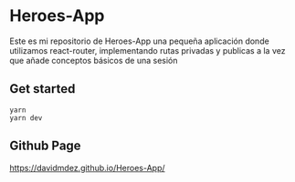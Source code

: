 # Heroes-App

Este es mi repositorio de Heroes-App una pequeña aplicación donde utilizamos react-router, implementando rutas privadas y publicas a la vez que añade conceptos básicos de una sesión

## Get started

```
yarn
yarn dev
```

## Github Page

https://davidmdez.github.io/Heroes-App/
